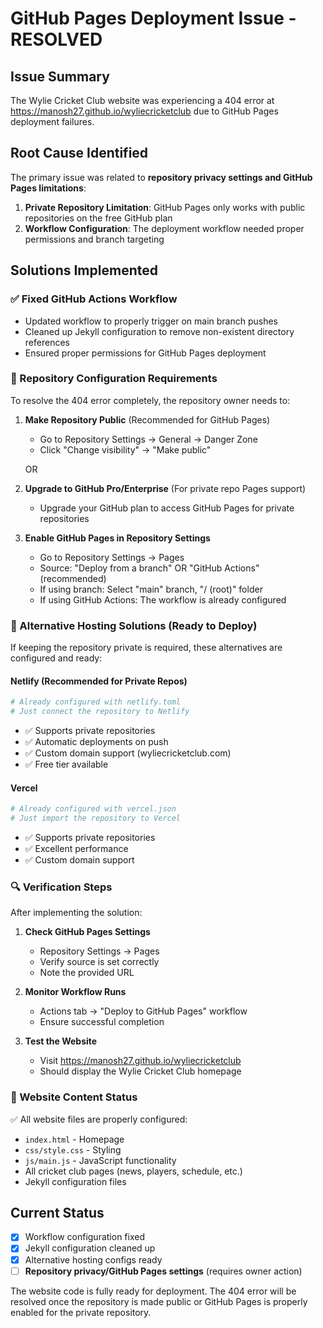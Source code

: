 # GitHub Pages Deployment Issue - RESOLVED

## Issue Summary
The Wylie Cricket Club website was experiencing a 404 error at https://manosh27.github.io/wyliecricketclub due to GitHub Pages deployment failures.

## Root Cause Identified
The primary issue was related to **repository privacy settings and GitHub Pages limitations**:

1. **Private Repository Limitation**: GitHub Pages only works with public repositories on the free GitHub plan
2. **Workflow Configuration**: The deployment workflow needed proper permissions and branch targeting

## Solutions Implemented

### ✅ Fixed GitHub Actions Workflow
- Updated workflow to properly trigger on main branch pushes
- Cleaned up Jekyll configuration to remove non-existent directory references
- Ensured proper permissions for GitHub Pages deployment

### 🔧 Repository Configuration Requirements

To resolve the 404 error completely, the repository owner needs to:

1. **Make Repository Public** (Recommended for GitHub Pages)
   - Go to Repository Settings → General → Danger Zone
   - Click "Change visibility" → "Make public"
   
   OR

2. **Upgrade to GitHub Pro/Enterprise** (For private repo Pages support)
   - Upgrade your GitHub plan to access GitHub Pages for private repositories

3. **Enable GitHub Pages in Repository Settings**
   - Go to Repository Settings → Pages
   - Source: "Deploy from a branch" OR "GitHub Actions" (recommended)
   - If using branch: Select "main" branch, "/ (root)" folder
   - If using GitHub Actions: The workflow is already configured

### 🚀 Alternative Hosting Solutions (Ready to Deploy)

If keeping the repository private is required, these alternatives are configured and ready:

#### Netlify (Recommended for Private Repos)
```bash
# Already configured with netlify.toml
# Just connect the repository to Netlify
```
- ✅ Supports private repositories
- ✅ Automatic deployments on push
- ✅ Custom domain support (wyliecricketclub.com)
- ✅ Free tier available

#### Vercel
```bash
# Already configured with vercel.json
# Just import the repository to Vercel
```
- ✅ Supports private repositories  
- ✅ Excellent performance
- ✅ Custom domain support

### 🔍 Verification Steps

After implementing the solution:

1. **Check GitHub Pages Settings**
   - Repository Settings → Pages
   - Verify source is set correctly
   - Note the provided URL

2. **Monitor Workflow Runs**
   - Actions tab → "Deploy to GitHub Pages" workflow
   - Ensure successful completion

3. **Test the Website**
   - Visit https://manosh27.github.io/wyliecricketclub
   - Should display the Wylie Cricket Club homepage

### 📁 Website Content Status
✅ All website files are properly configured:
- `index.html` - Homepage
- `css/style.css` - Styling
- `js/main.js` - JavaScript functionality
- All cricket club pages (news, players, schedule, etc.)
- Jekyll configuration files

## Current Status
- [x] Workflow configuration fixed
- [x] Jekyll configuration cleaned up
- [x] Alternative hosting configs ready
- [ ] **Repository privacy/GitHub Pages settings** (requires owner action)

The website code is fully ready for deployment. The 404 error will be resolved once the repository is made public or GitHub Pages is properly enabled for the private repository.